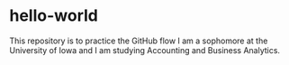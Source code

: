 # hello-world
This repository is to practice the GitHub flow
I am a sophomore at the University of Iowa and I am studying Accounting and Business Analytics. 
